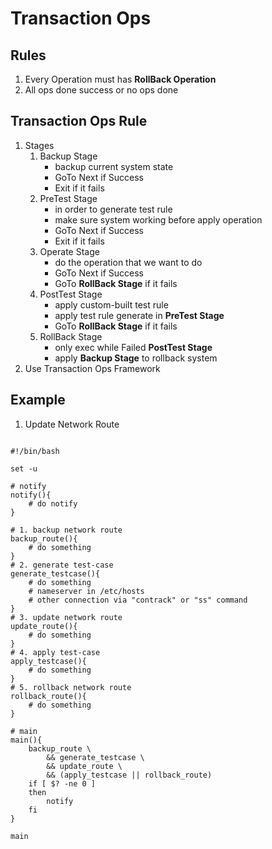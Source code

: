 # Transaction Ops

## Rules
1. Every Operation must has **RollBack Operation**
2. All ops done success or no ops done

## Transaction Ops Rule
1. Stages
    1. Backup Stage
        * backup current system state
        * GoTo Next if Success
        * Exit if it fails
    2. PreTest Stage
        * in order to generate test rule
        * make sure system working before apply operation
        * GoTo Next if Success
        * Exit if it fails
    3. Operate Stage
        * do the operation that we want to do
        * GoTo Next if Success
        * GoTo **RollBack Stage** if it fails
    4. PostTest Stage
        * apply custom-built test rule
        * apply test rule generate in **PreTest Stage**
        * GoTo **RollBack Stage** if it fails
    5. RollBack Stage
        * only exec while Failed **PostTest Stage**
        * apply **Backup Stage** to rollback system
2. Use Transaction Ops Framework

## Example
1. Update Network Route

```

#!/bin/bash

set -u

# notify
notify(){
    # do notify
}

# 1. backup network route
backup_route(){
    # do something
}
# 2. generate test-case
generate_testcase(){
    # do something
    # nameserver in /etc/hosts
    # other connection via "contrack" or "ss" command
}
# 3. update network route
update_route(){
    # do something
}
# 4. apply test-case
apply_testcase(){
    # do something
}
# 5. rollback network route
rollback_route(){
    # do something
}

# main
main(){
    backup_route \
        && generate_testcase \
        && update_route \
        && (apply_testcase || rollback_route)
    if [ $? -ne 0 ]
    then
        notify
    fi
}

main

```
